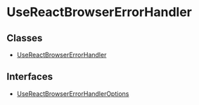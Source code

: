 # UseReactBrowserErrorHandler

## Classes

- [UseReactBrowserErrorHandler](classes/UseReactBrowserErrorHandler.md)

## Interfaces

- [UseReactBrowserErrorHandlerOptions](interfaces/UseReactBrowserErrorHandlerOptions.md)
